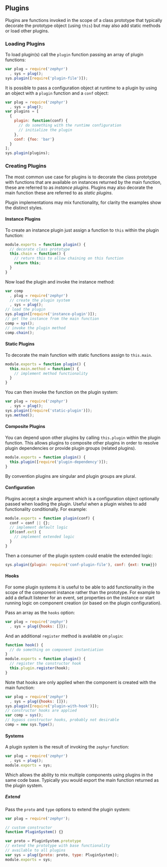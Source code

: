 ## Plugins

Plugins are functions invoked in the scope of a class prototype that typically decorate the prototype object (using `this`) but may also add static methods or load other plugins.

### Loading Plugins

To load plugin(s) call the `plugin` function passing an array of plugin functions:

```javascript
var plug = require('zephyr')
  , sys = plug();
sys.plugin([require('plugin-file')]);
```

It is possible to pass a configuration object at runtime to a plugin by using an object with a `plugin` function and a `conf` object:

```javascript
var plug = require('zephyr')
  , sys = plug();
var plugins = [
  {
    plugin: function(conf) {
      // do something with the runtime configuration
      // initialize the plugin
    },
    conf: {foo: 'bar'}
  }
];
sys.plugin(plugins);
```

### Creating Plugins

The most common use case for plugins is to decorate the class prototype with functions that are available on instances returned by the main function, these are referred to as *instance plugins*. Plugins may also decorate the main function these are referred to as *static plugins*.

Plugin implementations may mix functionality, for clarity the examples show the distinct styles.

#### Instance Plugins

To create an instance plugin just assign a function to `this` within the plugin function:

```javascript
module.exports = function plugin() {
  // decorate class prototype
  this.chain = function() {
    // return this to allow chaining on this function
    return this;
  }
}
```

Now load the plugin and invoke the instance method:

```javascript
var comp
  , plug = require('zephyr')
  // create the plugin system
  , sys = plug();
// load the plugin
sys.plugin([require('instance-plugin')]);
// get the instance from the main function
comp = sys();
// invoke the plugin method
comp.chain();
```

#### Static Plugins

To decorate the main function with static functions assign to `this.main`.

```javascript
module.exports = function plugin() {
  this.main.method = function() {
    // implement method functionality
  }
}
```

You can then invoke the function on the plugin system:

```javascript
var plug = require('zephyr')
  , sys = plug();
sys.plugin([require('static-plugin')]);
sys.method();
```

#### Composite Plugins

You can depend upon other plugins by calling `this.plugin` within the plugin function. This allows plugins to composite other plugins in order to resolve plugin dependencies or provide plugin groups (related plugins).

```javascript
module.exports = function plugin() {
  this.plugin([require('plugin-dependency')]);
}
```

By convention plugins are singular and plugin groups are plural.

#### Configuration

Plugins accept a single argument which is a configuration object optionally passed when loading the plugin. Useful when a plugin wishes to add functionality conditionally. For example:

```javascript
module.exports = function plugin(conf) {
  conf = conf || {};
  // implement default logic
  if(conf.ext) {
    // implement extended logic
  }
}
```

Then a consumer of the plugin system could enable the extended logic:

```javascript
sys.plugin({plugin: require('conf-plugin-file'), conf: {ext: true}})
```

#### Hooks

For some plugin systems it is useful to be able to add functionality in the scope of the component instance rather than the prototype. For example to add a default listener for an event, set properties on the instance or start running logic on component creation (or based on the plugin configuration).

Pass an array as the `hooks` option:

```javascript
var plug = require('zephyr')
  , sys = plug({hooks: []});
```

And an additional `register` method is available on `plugin`:

```javascript
function hook() {
  // do something on component instantiation
}
module.exports = function plugin() {
  // register the constructor hook
  this.plugin.register(hook);
}
```

Note that hooks are only applied when the component is created with the main function:

```javascript
var plug = require('zephyr')
  , sys = plug({hooks: []});
sys.plugin([require('plugin-with-hook')]);
// constructor hooks are applied
var comp = sys();
// bypass constructor hooks, probably not desirable
comp = new sys.Type();
```

#### Systems

A plugin system is the result of invoking the `zephyr` function:

```javascript
var plug = require('zephyr')
  , sys = plug();
module.exports = sys;
```

Which allows the ability to mix multiple components using plugins in the same code base. Typically you would export the main function returned as the plugin system.

##### Extend

Pass the `proto` and `type` options to extend the plugin system:

```javascript
var plug = require('zephyr');

// custom constructor
function PluginSystem() {}

var proto = PluginSystem.prototype
// extend the prototype with base functionality
// available to all plugins
var sys = plug({proto: proto, type: PluginSystem});
module.exports = sys;
```

